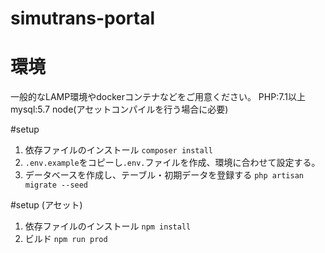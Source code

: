 # simutrans-portal

# 環境
一般的なLAMP環境やdockerコンテナなどをご用意ください。
PHP:7.1以上
mysql:5.7
node(アセットコンパイルを行う場合に必要)

#setup
1. 依存ファイルのインストール `composer install`
2. `.env.example`をコピーし`.env.`ファイルを作成、環境に合わせて設定する。
3. データベースを作成し、テーブル・初期データを登録する `php artisan migrate --seed`

#setup (アセット)
1. 依存ファイルのインストール `npm install`
2. ビルド `npm run prod`
